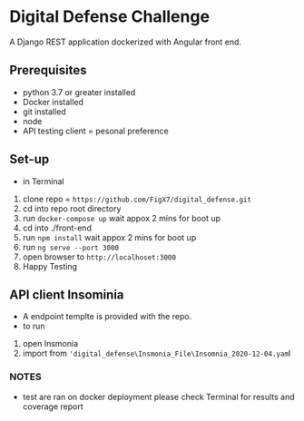 # Digital Defense Challenge
A Django REST application dockerized with Angular front end.

## Prerequisites 
- python 3.7 or greater installed
- Docker installed
- git installed
- node
- API testing client = pesonal preference

## Set-up
- in Terminal
1. clone repo = ``` https://github.com/FigX7/digital_defense.git ``` 
2. cd into repo root directory
3. run ```docker-compose up``` wait appox 2 mins for boot  up
4. cd into ./front-end
5.  run ```npm install``` wait appox 2 mins for boot  up
5. run ```ng serve --port 3000```
6. open browser to ```http://localhoset:3000```
8. Happy Testing

## API client Insominia
- A endpoint templte is provided with the repo.
- to run
1. open Insmonia
2. import from ```'digital_defense\Insmonia_File\Insomnia_2020-12-04.yam```l


### NOTES
- test are ran on docker deployment please check Terminal for results and coverage report